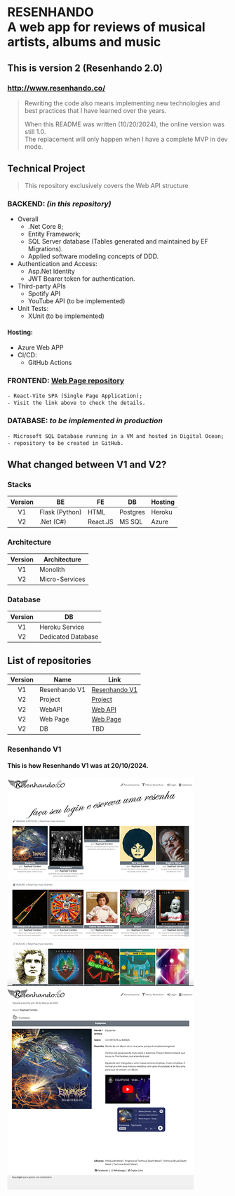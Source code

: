 # RESENHANDO<br> A web app for reviews of musical artists, albums and music

## This is version 2 (Resenhando 2.0)
### http://www.resenhando.co/
> <p>Rewriting the code also means implementing new technologies and best practices that I have learned over the years.</p>
> When this README was written (10/20/2024), the online version was still 1.0. <br />
> The replacement will only happen when I have a complete MVP in dev mode.

## Technical Project
 > This repository exclusively covers the Web API structure 

### BACKEND: *(in this repository)*
  * Overall
    * .Net Core 8;
    * Entity Framework;
    * SQL Server database (Tables generated and maintained by EF Migrations).
    * Applied software modeling concepts of DDD.
  * Authentication and Access:
    * Asp.Net Identity
    * JWT Bearer token for authentication.
  * Third-party APIs
    * Spotify API
    * YouTube API (to be implemented)
  * Unit Tests:
    * XUnit (to be implemented)
   
#### Hosting:
  * Azure Web APP
  * CI/CD:
    * GitHub Actions
 

### FRONTEND: [Web Page repository](https://github.com/raphaelcordon/resenhando2-webPage)
    - React-Vite SPA (Single Page Application);
    - Visit the link above to check the details.

### DATABASE: *to be implemented in production*
    - Microsoft SQL Database running in a VM and hosted in Digital Ocean;
    - repository to be created in GitHub.
    

## What changed between V1 and V2?

### Stacks
|Version|BE|FE|DB| Hosting |
| :---: | --- | --- | --- | --- |
| V1 | Flask (Python) | HTML | Postgres | Heroku |
| V2 | .Net (C#) | React.JS | MS SQL | Azure |

### Architecture
|Version|Architecture|
| :---: | --- |
| V1 | Monolith | 
| V2 | Micro-Services | 

### Database
|Version|DB|
| :---: | --- |
| V1 | Heroku Service | 
| V2 | Dedicated Database | 


## List of repositories
|Version|Name| Link|
| :---: | --- | ---|
| V1 | Resenhando V1 | [Resenhando V1](https://github.com/raphaelcordon/Resenhando) |
| V2 | Project | [Project](https://github.com/users/raphaelcordon/projects/4) |
| V2 | WebAPI | [Web API](https://github.com/raphaelcordon/resenhando2-webApi) |
| V2 | Web Page | [Web Page](https://github.com/raphaelcordon/resenhando2-webPage) |
| V2 | DB | TBD |

### Resenhando V1
#### This is how Resenhando V1 was at 20/10/2024.
![Resenhando v1-1](./readmeImages/resenhandov1-1.png)
![Resenhando v1-2](./readmeImages/resenhandov1-2.png)